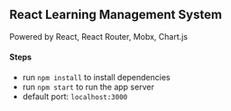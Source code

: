 ## React Learning Management System

Powered by React, React Router, Mobx, Chart.js

#### Steps
- run `npm install` to install dependencies
- run `npm start` to run the app server
- default port: `localhost:3000`